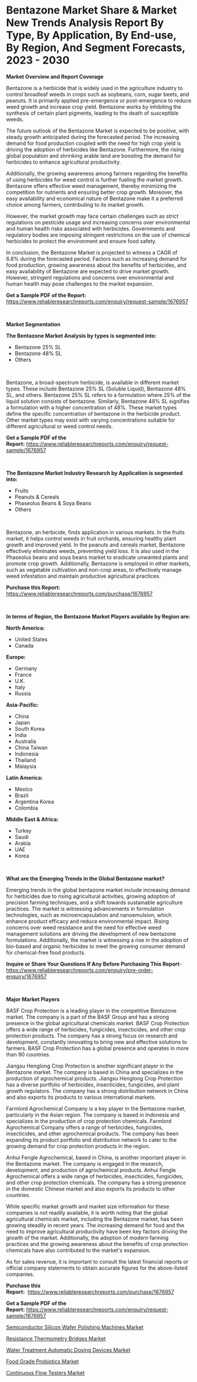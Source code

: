 <p><h1>Bentazone Market Share & Market New Trends Analysis Report By Type, By Application, By End-use, By Region, And Segment Forecasts, 2023 - 2030</h1></p><p><strong>Market Overview and Report Coverage</strong></p>
<p><p>Bentazone is a herbicide that is widely used in the agriculture industry to control broadleaf weeds in crops such as soybeans, corn, sugar beets, and peanuts. It is primarily applied pre-emergence or post-emergence to reduce weed growth and increase crop yield. Bentazone works by inhibiting the synthesis of certain plant pigments, leading to the death of susceptible weeds.</p><p>The future outlook of the Bentazone Market is expected to be positive, with steady growth anticipated during the forecasted period. The increasing demand for food production coupled with the need for high crop yield is driving the adoption of herbicides like Bentazone. Furthermore, the rising global population and shrinking arable land are boosting the demand for herbicides to enhance agricultural productivity.</p><p>Additionally, the growing awareness among farmers regarding the benefits of using herbicides for weed control is further fueling the market growth. Bentazone offers effective weed management, thereby minimizing the competition for nutrients and ensuring better crop growth. Moreover, the easy availability and economical nature of Bentazone make it a preferred choice among farmers, contributing to its market growth.</p><p>However, the market growth may face certain challenges such as strict regulations on pesticide usage and increasing concerns over environmental and human health risks associated with herbicides. Governments and regulatory bodies are imposing stringent restrictions on the use of chemical herbicides to protect the environment and ensure food safety.</p><p>In conclusion, the Bentazone Market is projected to witness a CAGR of 6.8% during the forecasted period. Factors such as increasing demand for food production, growing awareness about the benefits of herbicides, and easy availability of Bentazone are expected to drive market growth. However, stringent regulations and concerns over environmental and human health may pose challenges to the market expansion.</p></p>
<p><strong>Get a Sample PDF of the Report:</strong> <a href="https://www.reliableresearchreports.com/enquiry/request-sample/1676957">https://www.reliableresearchreports.com/enquiry/request-sample/1676957</a></p>
<p>&nbsp;</p>
<p><strong>Market Segmentation</strong></p>
<p><strong>The Bentazone Market Analysis by types is segmented into:</strong></p>
<p><ul><li>Bentazone 25% SL</li><li>Bentazone 48% SL</li><li>Others</li></ul></p>
<p>&nbsp;</p>
<p><p>Bentazone, a broad-spectrum herbicide, is available in different market types. These include Bentazone 25% SL (Soluble Liquid), Bentazone 48% SL, and others. Bentazone 25% SL refers to a formulation where 25% of the liquid solution consists of bentazone. Similarly, Bentazone 48% SL signifies a formulation with a higher concentration of 48%. These market types define the specific concentration of bentazone in the herbicide product. Other market types may exist with varying concentrations suitable for different agricultural or weed control needs.</p></p>
<p><strong>Get a Sample PDF of the Report:</strong>&nbsp;<a href="https://www.reliableresearchreports.com/enquiry/request-sample/1676957">https://www.reliableresearchreports.com/enquiry/request-sample/1676957</a></p>
<p>&nbsp;</p>
<p><strong>The Bentazone Market Industry Research by Application is segmented into:</strong></p>
<p><ul><li>Fruits</li><li>Peanuts & Cereals</li><li>Phaseolus Beans & Soya Beans</li><li>Others</li></ul></p>
<p>&nbsp;</p>
<p><p>Bentazone, an herbicide, finds application in various markets. In the fruits market, it helps control weeds in fruit orchards, ensuring healthy plant growth and improved yield. In the peanuts and cereals market, Bentazone effectively eliminates weeds, preventing yield loss. It is also used in the Phaseolus beans and soya beans market to eradicate unwanted plants and promote crop growth. Additionally, Bentazone is employed in other markets, such as vegetable cultivation and non-crop areas, to effectively manage weed infestation and maintain productive agricultural practices.</p></p>
<p><strong>Purchase this Report:</strong>&nbsp; <a href="https://www.reliableresearchreports.com/purchase/1676957">https://www.reliableresearchreports.com/purchase/1676957</a></p>
<p>&nbsp;</p>
<p><strong>In terms of Region, the Bentazone Market Players available by Region are:</strong></p>
<p>
    <p> <strong> North America: </strong>
        <ul>
            <li>United States</li>
            <li>Canada</li>
        </ul>
        </p> 
    <p> <strong> Europe: </strong>
        <ul>
            <li>Germany</li>
            <li>France</li>
            <li>U.K.</li>
            <li>Italy</li>
            <li>Russia</li>
        </ul>
        </p> 
    <p> <strong> Asia-Pacific: </strong>
        <ul>
            <li>China</li>
            <li>Japan</li>
            <li>South Korea</li>
            <li>India</li>
            <li>Australia</li>
            <li>China Taiwan</li>
            <li>Indonesia</li>
            <li>Thailand</li>
            <li>Malaysia</li>
        </ul>
        </p> 
    <p> <strong> Latin America: </strong>
        <ul>
            <li>Mexico</li>
            <li>Brazil</li>
            <li>Argentina Korea</li>
            <li>Colombia</li>
        </ul>
        </p> 
    <p> <strong> Middle East & Africa: </strong>
        <ul>
            <li>Turkey</li>
            <li>Saudi</li>
            <li>Arabia</li>
            <li>UAE</li>
            <li>Korea</li>
        </ul>
    </p>
    </p>
<p>&nbsp;</p>
<p><strong>What are the Emerging Trends in the Global Bentazone market?</strong></p>
<p><p>Emerging trends in the global bentazone market include increasing demand for herbicides due to rising agricultural activities, growing adoption of precision farming techniques, and a shift towards sustainable agriculture practices. The market is witnessing advancements in formulation technologies, such as microencapsulation and nanoemulsion, which enhance product efficacy and reduce environmental impact. Rising concerns over weed resistance and the need for effective weed management solutions are driving the development of new bentazone formulations. Additionally, the market is witnessing a rise in the adoption of bio-based and organic herbicides to meet the growing consumer demand for chemical-free food products.</p></p>
<p><strong>Inquire or Share Your Questions If Any Before Purchasing This Report</strong>- <a href="https://www.reliableresearchreports.com/enquiry/pre-order-enquiry/1676957">https://www.reliableresearchreports.com/enquiry/pre-order-enquiry/1676957</a></p>
<p>&nbsp;</p>
<p><strong>Major Market Players</strong></p>
<p><p>BASF Crop Protection is a leading player in the competitive Bentazone market. The company is a part of the BASF Group and has a strong presence in the global agricultural chemicals market. BASF Crop Protection offers a wide range of herbicides, fungicides, insecticides, and other crop protection products. The company has a strong focus on research and development, constantly innovating to bring new and effective solutions to farmers. BASF Crop Protection has a global presence and operates in more than 90 countries.</p><p>Jiangsu Henglong Crop Protection is another significant player in the Bentazone market. The company is based in China and specializes in the production of agrochemical products. Jiangsu Henglong Crop Protection has a diverse portfolio of herbicides, insecticides, fungicides, and plant growth regulators. The company has a strong distribution network in China and also exports its products to various international markets.</p><p>Farmlord Agrochemical Company is a key player in the Bentazone market, particularly in the Asian region. The company is based in Indonesia and specializes in the production of crop protection chemicals. Farmlord Agrochemical Company offers a range of herbicides, fungicides, insecticides, and other agrochemical products. The company has been expanding its product portfolio and distribution network to cater to the growing demand for crop protection products in the region.</p><p>Anhui Fengle Agrochemical, based in China, is another important player in the Bentazone market. The company is engaged in the research, development, and production of agrochemical products. Anhui Fengle Agrochemical offers a wide range of herbicides, insecticides, fungicides, and other crop protection chemicals. The company has a strong presence in the domestic Chinese market and also exports its products to other countries.</p><p>While specific market growth and market size information for these companies is not readily available, it is worth noting that the global agricultural chemicals market, including the Bentazone market, has been growing steadily in recent years. The increasing demand for food and the need to improve agricultural productivity have been key factors driving the growth of the market. Additionally, the adoption of modern farming practices and the growing awareness about the benefits of crop protection chemicals have also contributed to the market's expansion.</p><p>As for sales revenue, it is important to consult the latest financial reports or official company statements to obtain accurate figures for the above-listed companies.</p></p>
<p><strong>Purchase this Report:</strong>&nbsp;&nbsp;<a href="https://www.reliableresearchreports.com/purchase/1676957">https://www.reliableresearchreports.com/purchase/1676957</a></p>
<p></p>
<p><strong>Get a Sample PDF of the Report:</strong>&nbsp;<a href="https://www.reliableresearchreports.com/enquiry/request-sample/1676957">https://www.reliableresearchreports.com/enquiry/request-sample/1676957</a></p>
<p><p><a href="https://medium.com/@elyssablick/semiconductor-silicon-wafer-polishing-machines-market-research-report-its-history-and-forecast-98a8a46567ec">Semiconductor Silicon Wafer Polishing Machines Market</a></p><p><a href="https://medium.com/@shanelerde/resistance-thermometry-bridges-market-size-cagr-trends-2024-2030-d2119f910784">Resistance Thermometry Bridges Market</a></p><p><a href="https://medium.com/@tommiefadel2023/water-treatment-automatic-dosing-devices-market-research-report-its-history-and-forecast-2023-to-03883de67a92">Water Treatment Automatic Dosing Devices Market</a></p><p><a href="https://medium.com/@othamcclure/food-grade-probiotics-market-research-report-its-history-and-forecast-2023-to-2030-0db97ec1c71b">Food Grade Probiotics Market</a></p><p><a href="https://medium.com/@isomjohnson/continuous-flow-testers-market-size-market-outlook-and-market-forecast-2023-to-2030-ad23fbfd622f">Continuous Flow Testers Market</a></p></p>